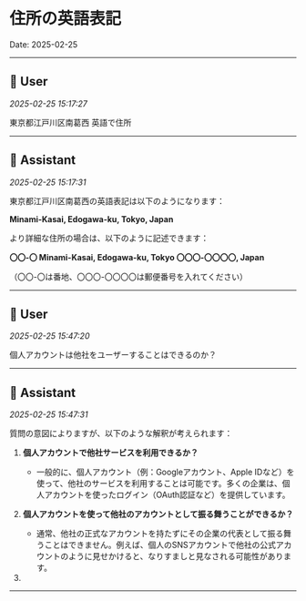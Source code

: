 # 住所の英語表記

Date: 2025-02-25

---

## 👤 User
*2025-02-25 15:17:27*

東京都江戸川区南葛西 英語で住所

---

## 🤖 Assistant
*2025-02-25 15:17:31*

東京都江戸川区南葛西の英語表記は以下のようになります：

**Minami-Kasai, Edogawa-ku, Tokyo, Japan**  

より詳細な住所の場合は、以下のように記述できます：

**〇〇-〇 Minami-Kasai, Edogawa-ku, Tokyo 〇〇〇-〇〇〇〇, Japan**  

（〇〇-〇は番地、〇〇〇-〇〇〇〇は郵便番号を入れてください）

---

## 👤 User
*2025-02-25 15:47:20*

個人アカウントは他社をユーザーすることはできるのか？

---

## 🤖 Assistant
*2025-02-25 15:47:31*

質問の意図によりますが、以下のような解釈が考えられます：

1. **個人アカウントで他社サービスを利用できるか？**  
   - 一般的に、個人アカウント（例：Googleアカウント、Apple IDなど）を使って、他社のサービスを利用することは可能です。多くの企業は、個人アカウントを使ったログイン（OAuth認証など）を提供しています。

2. **個人アカウントを使って他社のアカウントとして振る舞うことができるか？**  
   - 通常、他社の正式なアカウントを持たずにその企業の代表として振る舞うことはできません。例えば、個人のSNSアカウントで他社の公式アカウントのように見せかけると、なりすましと見なされる可能性があります。

3.

---
